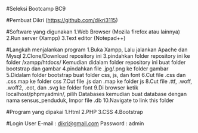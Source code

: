 #Seleksi Bootcamp
BC9

#Pembuat
Dikri (https://github.com/dikri3115)

#Software yang digunakan
1.Web Browser (Mozila firefox atau lainnya)
2.Run server (Xampp)
3.Text editor (Notepad++)

#Langkah menjalankan program
1.Buka Xampp, Lalu jalankan Apache dan Mysql
2.Clone/Download repository ini
3.pindahkan folder repository ini ke folder /xampp/htdocs/
  Kemudian didalam folder repository ini buat folder bootstrap dan gambar
4.pindahkan file .jpg/.png ke folder gambar
5.Didalam folder bootstrap buat folder css, js, dan font
6.Cut file .css dan .css.map ke folder css
7.Cut file .js dan .map ke folder js
8.Cut file .ttf, .woff, .woff2, .eot, dan .svg ke folder font
9.Di browser ketik localhost/phpmyadmin/, pilih Databases kemudian buat database dengan nama sensus_penduduk, Impor file .db
10.Navigate to link this folder

#Program yang dipakai
1.Html
2.PHP
3.CSS
4.Bootstrap

#Login User
E-mail : dikri@gmail.com
Password : admin
